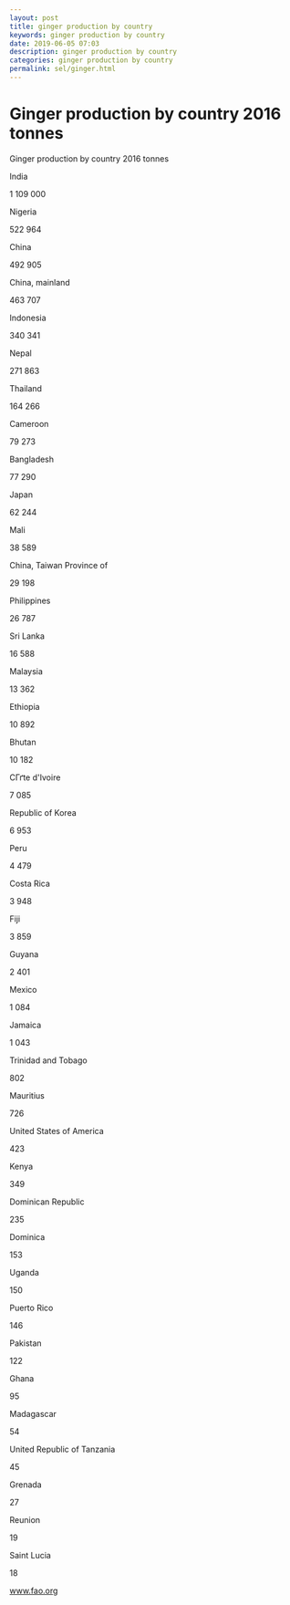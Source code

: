 ```yaml
---
layout: post
title: ginger production by country 
keywords: ginger production by country
date: 2019-06-05 07:03
description: ginger production by country
categories: ginger production by country
permalink: sel/ginger.html
---
```


# Ginger production by country 2016 tonnes




Ginger production by country 2016 tonnes








India


1 109 000






Nigeria


522 964






China


492 905






China, mainland


463 707






Indonesia


340 341






Nepal


271 863






Thailand


164 266






Cameroon


79 273






Bangladesh


77 290






Japan


62 244






Mali


38 589






China, Taiwan Province of


29 198






Philippines


26 787






Sri Lanka


16 588






Malaysia


13 362






Ethiopia


10 892






Bhutan


10 182






CГґte d&#39;Ivoire


7 085






Republic of Korea


6 953






Peru


4 479






Costa Rica


3 948






Fiji


3 859






Guyana


2 401






Mexico


1 084






Jamaica


1 043






Trinidad and Tobago


802






Mauritius


726






United States of America


423






Kenya


349






Dominican Republic


235






Dominica


153






Uganda


150






Puerto Rico


146






Pakistan


122






Ghana


95






Madagascar


54






United Republic of Tanzania


45






Grenada


27






Reunion


19






Saint Lucia


18









www.fao.org 


			
